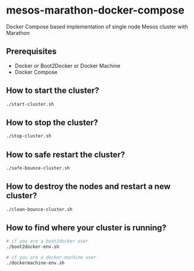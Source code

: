 # mesos-marathon-docker-compose

Docker Compose based implementation of single node Mesos cluster with Marathon

## Prerequisites
- Docker or Boot2Docker or Docker Machine
- Docker Compose

## How to start the cluster?
```bash
./start-cluster.sh
```

## How to stop the cluster?
```bash
./stop-cluster.sh
```

## How to safe restart the cluster?
```bash
./safe-bounce-cluster.sh
```

## How to destroy the nodes and restart a new cluster?
```bash
./clean-bounce-cluster.sh
```

## How to find where your cluster is running?
```bash
# if you are a boot2docker user
./boot2docker-env.sh

# if you are a docker-machine user
./dockermachine-env.sh
```
